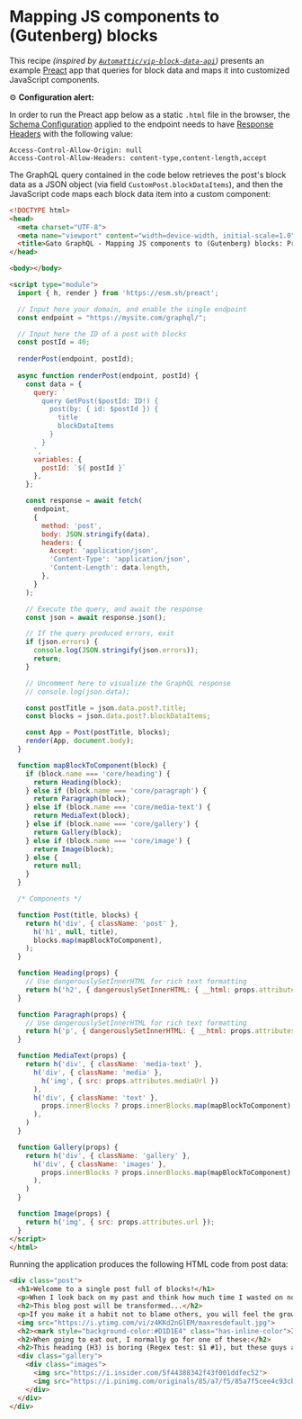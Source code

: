 # Mapping JS components to (Gutenberg) blocks

This recipe _(inspired by [`Automattic/vip-block-data-api`](https://github.com/Automattic/vip-block-data-api/#preact-example))_ presents an example [Preact](https://preactjs.com/) app that queries for block data and maps it into customized JavaScript components.

<div class="doc-config-highlight" markdown=1>

⚙️ **Configuration alert:**

In order to run the Preact app below as a static `.html` file in the browser, the [Schema Configuration](https://gatographql.com/guides/use/creating-a-schema-configuration/) applied to the endpoint needs to have [Response Headers](https://gatographql.com/guides/schema/adding-custom-headers-to-the-graphql-response-cors/) with the following value:

```apacheconf
Access-Control-Allow-Origin: null
Access-Control-Allow-Headers: content-type,content-length,accept
```

</div>


The GraphQL query contained in the code below retrieves the post's block data as a JSON object (via field `CustomPost.blockDataItems`), and then the JavaScript code maps each block data item into a custom component:

```html
<!DOCTYPE html>
<head>
  <meta charset="UTF-8">
  <meta name="viewport" content="width=device-width, initial-scale=1.0">
  <title>Gato GraphQL - Mapping JS components to (Gutenberg) blocks: Preact example</title>
</head>

<body></body>

<script type="module">
  import { h, render } from 'https://esm.sh/preact';

  // Input here your domain, and enable the single endpoint
  const endpoint = "https://mysite.com/graphql/";

  // Input here the ID of a post with blocks
  const postId = 40;
  
  renderPost(endpoint, postId);
  
  async function renderPost(endpoint, postId) {
    const data = {
      query: `
        query GetPost($postId: ID!) {
          post(by: { id: $postId }) {
            title
            blockDataItems
          }
        }
      `,
      variables: {
        postId: `${ postId }`
      },
    };

    const response = await fetch(
      endpoint,
      {
        method: 'post',
        body: JSON.stringify(data),
        headers: {
          Accept: 'application/json',
          'Content-Type': 'application/json',
          'Content-Length': data.length,
        },
      }
    );

    // Execute the query, and await the response
    const json = await response.json();

    // If the query produced errors, exit
    if (json.errors) {
      console.log(JSON.stringify(json.errors));
      return;
    }

    // Uncomment here to visualize the GraphQL response
    // console.log(json.data);

    const postTitle = json.data.post?.title;
    const blocks = json.data.post?.blockDataItems;

    const App = Post(postTitle, blocks);
    render(App, document.body);
  }

  function mapBlockToComponent(block) {
    if (block.name === 'core/heading') {
      return Heading(block);
    } else if (block.name === 'core/paragraph') {
      return Paragraph(block);
    } else if (block.name === 'core/media-text') {
      return MediaText(block);
    } else if (block.name === 'core/gallery') {
      return Gallery(block);
    } else if (block.name === 'core/image') {
      return Image(block);
    } else {
      return null;
    }
  }

  /* Components */

  function Post(title, blocks) {
    return h('div', { className: 'post' },
      h('h1', null, title),
      blocks.map(mapBlockToComponent),
    );
  }

  function Heading(props) {
    // Use dangerouslySetInnerHTML for rich text formatting
    return h('h2', { dangerouslySetInnerHTML: { __html: props.attributes.content } });
  }

  function Paragraph(props) {
    // Use dangerouslySetInnerHTML for rich text formatting
    return h('p', { dangerouslySetInnerHTML: { __html: props.attributes.content } });
  }

  function MediaText(props) {
    return h('div', { className: 'media-text' },
      h('div', { className: 'media' },
        h('img', { src: props.attributes.mediaUrl })
      ),
      h('div', { className: 'text' },
        props.innerBlocks ? props.innerBlocks.map(mapBlockToComponent) : null,
      ),
    )
  }

  function Gallery(props) {
    return h('div', { className: 'gallery' },
      h('div', { className: 'images' },
        props.innerBlocks ? props.innerBlocks.map(mapBlockToComponent) : null,
      ),
    )
  }

  function Image(props) {
    return h('img', { src: props.attributes.url });
  }
</script>
</html>
```

Running the application produces the following HTML code from post data:

```html
<div class="post">
  <h1>Welcome to a single post full of blocks!</h1>
  <p>When I look back on my past and think how much time I wasted on nothing, how much time has been lost in futilities, errors, laziness, incapacity to live; how little I appreciated it, how many times I sinned against my heart and soul-then my heart bleeds. <strong>Life is a gift, life is happiness, every minute can be an eternity of happiness</strong>. (<a href="https://www.azquotes.com/author/4085-Fyodor_Dostoevsky" target="_blank" rel="noopener">Quote by Fyodor Dostoevsky</a>)<br></p>
  <h2>This blog post will be transformed...</h2>
  <p>If you make it a habit not to blame others, you will feel the growth of the ability to love in your soul, and you will see the growth of goodness in your life. (<a href="https://www.azquotes.com/author/14706-Leo_Tolstoy" target="_blank" rel="noopener">Quote by Leo Tolstoy</a>)<br></p>
  <img src="https://i.ytimg.com/vi/z4KKd2nGlEM/maxresdefault.jpg">
  <h2><mark style="background-color:#D1D1E4" class="has-inline-color">I love these veggies!!!</mark></h2>
  <h2>When going to eat out, I normally go for one of these:</h2>
  <h2>This heading (H3) is boring (Regex test: $1 #1), but these guys are not</h2>
  <div class="gallery">
    <div class="images">
      <img src="https://i.insider.com/5f44388342f43f001ddfec52">
      <img src="https://i.pinimg.com/originals/85/a7/f5/85a7f5cee4c93cb3995d1b51e3a0289f.jpg">
    </div>
  </div>
</div>
```
